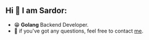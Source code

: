 ## Hi 👋 I am Sardor:

<!-- - :man_student: graduated from university [TUIT](https://tuit.uz/en/site/index/). -->
- :grin: **Golang** Backend Developer.
- :page_with_curl: if you've got any questions, feel free to contact [me](https://t.me/SardorMS). 


<!--
[visitors](https://visitor-badge.glitch.me/badge?page_id=${SardorMS}.${your.repo.id})
**SardorMS/SardorMS** is a ✨ _special_ ✨ repository because its `README.md` (this file) appears on your GitHub profile.

Here are some ideas to get you started:

- 🔭 I’m currently working on ...
- 🌱 I’m currently learning ...
- 👯 I’m looking to collaborate on ...
- 🤔 I’m looking for help with ...
- 💬 Ask me about ...
- 📫 How to reach me: ...
- 😄 Pronouns: ...
- ⚡ Fun fact: ...
-->
